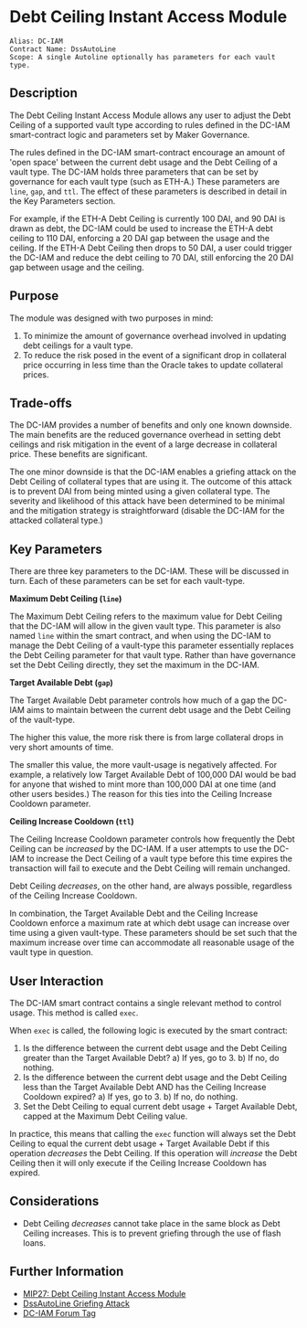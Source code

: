 # Debt Ceiling Instant Access Module

```
Alias: DC-IAM
Contract Name: DssAutoLine
Scope: A single Autoline optionally has parameters for each vault type.
```

## Description
The Debt Ceiling Instant Access Module allows any user to adjust the Debt Ceiling of a supported vault type according to rules defined in the DC-IAM smart-contract logic and parameters set by Maker Governance. 

The rules defined in the DC-IAM smart-contract encourage an amount of 'open space' between the current debt usage and the Debt Ceiling of a vault type. The DC-IAM holds three parameters that can be set by governance for each vault type (such as ETH-A.) These parameters are `line`, `gap`, and `ttl`. The effect of these parameters is described in detail in the Key Parameters section.

For example, if the ETH-A Debt Ceiling is currently 100 DAI, and 90 DAI is drawn as debt, the DC-IAM could be used to increase the ETH-A debt ceiling to 110 DAI, enforcing a 20 DAI gap between the usage and the ceiling. If the ETH-A Debt Ceiling then drops to 50 DAI, a user could trigger the DC-IAM and reduce the debt ceiling to 70 DAI, still enforcing the 20 DAI gap between usage and the ceiling.

## Purpose

The module was designed with two purposes in mind:
1. To minimize the amount of governance overhead involved in updating debt ceilings for a vault type.
2. To reduce the risk posed in the event of a significant drop in collateral price occurring in less time than the Oracle takes to update collateral prices.

## Trade-offs

The DC-IAM provides a number of benefits and only one known downside. The main benefits are the reduced governance overhead in setting debt ceilings and risk mitigation in the event of a large decrease in collateral price. These benefits are significant.

The one minor downside is that the DC-IAM enables a griefing attack on the Debt Ceiling of collateral types that are using it. The outcome of this attack is to prevent DAI from being minted using a given collateral type. The severity and likelihood of this attack have been determined to be minimal and the mitigation strategy is straightforward (disable the DC-IAM for the attacked collateral type.)

## Key Parameters

There are three key parameters to the DC-IAM. These will be discussed in turn. Each of these parameters can be set for each vault-type.

**Maximum Debt Ceiling (`line`)**

The Maximum Debt Ceiling refers to the maximum value for Debt Ceiling that the DC-IAM will allow in the given vault type. This parameter is also named `line` within the smart contract, and when using the DC-IAM to manage the Debt Ceiling of a vault-type this parameter essentially replaces the Debt Ceiling parameter for that vault type. Rather than have governance set the Debt Ceiling directly, they set the maximum in the DC-IAM.

**Target Available Debt (`gap`)**

The Target Available Debt parameter controls how much of a gap the DC-IAM aims to maintain between the current debt usage and the Debt Ceiling of the vault-type. 

The higher this value, the more risk there is from large collateral drops in very short amounts of time. 

The smaller this value, the more vault-usage is negatively affected. For example, a relatively low Target Available Debt of 100,000 DAI would be bad for anyone that wished to mint more than 100,000 DAI at one time (and other users besides.) The reason for this ties into the Ceiling Increase Cooldown parameter.

**Ceiling Increase Cooldown (`ttl`)**

The Ceiling Increase Cooldown parameter controls how frequently the Debt Ceiling can be *increased* by the DC-IAM. If a user attempts to use the DC-IAM to increase the Dect Ceiling of a vault type before this time expires the transaction will fail to execute and the Debt Ceiling will remain unchanged.

Debt Ceiling *decreases*, on the other hand, are always possible, regardless of the Ceiling Increase Cooldown.

In combination, the Target Available Debt and the Ceiling Increase Cooldown enforce a maximum rate at which debt usage can increase over time using a given vault-type. These parameters should be set such that the maximum increase over time can accommodate all reasonable usage of the vault type in question.

## User Interaction

The DC-IAM smart contract contains a single relevant method to control usage. This method is called `exec`.

When `exec` is called, the following logic is executed by the smart contract:

1. Is the difference between the current debt usage and the Debt Ceiling greater than the Target Available Debt?
	a) If yes, go to 3.
	b) If no, do nothing.
2. Is the difference between the current debt usage and the Debt Ceiling less than the Target Available Debt AND has the Ceiling Increase Cooldown expired?
	a) If yes, go to 3.
	b) If no, do nothing.
3. Set the Debt Ceiling to equal current debt usage + Target Available Debt, capped at the Maximum Debt Ceiling value.

In practice, this means that calling the `exec` function will always set the Debt Ceiling to equal the current debt usage + Target Available Debt if this operation *decreases* the Debt Ceiling. If this operation will *increase* the Debt Ceiling then it will only execute if the Ceiling Increase Cooldown has expired.

## Considerations
* Debt Ceiling *decreases* cannot take place in the same block as Debt Ceiling increases. This is to prevent griefing through the use of flash loans.

## Further Information
* [MIP27: Debt Ceiling Instant Access Module](https://forum.makerdao.com/t/mip27-debt-ceiling-instant-access-module/4625)
* [DssAutoLine Griefing Attack](https://forum.makerdao.com/t/mip27-debt-ceiling-instant-access-module/4625/22)
* [DC-IAM Forum Tag](https://forum.makerdao.com/tag/dc-iam)

